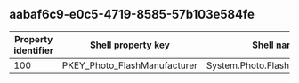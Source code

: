 ## aabaf6c9-e0c5-4719-8585-57b103e584fe

Property identifier | Shell property key | Shell name | Alias
--- | --- | --- | ---
100 | PKEY_Photo_FlashManufacturer | System.Photo.FlashManufacturer | 

